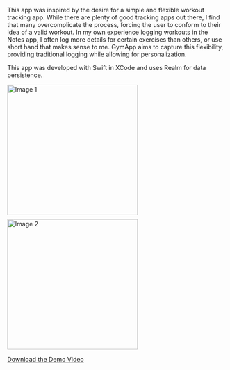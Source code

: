 This app was inspired by the desire for a simple and flexible workout tracking app. While there are plenty of good tracking apps out there, I find that many overcomplicate the process, forcing the user to conform to their idea of a valid workout. In my own experience logging workouts in the Notes app, I often log more details for certain exercises than others, or use short hand that makes sense to me. GymApp aims to capture this flexibility, providing traditional logging while allowing for personalization.


This app was developed with Swift in XCode and uses Realm for data persistence.

<div style="display: flex; flex-wrap: wrap; gap: 10px;">
  <img src="https://github.com/user-attachments/assets/be1fce85-09ab-46fa-91bf-4da90adf6064" alt="Image 1" width="300">
  <img src="https://github.com/user-attachments/assets/c0f03aa2-a019-4838-b628-0c2c20973f04" alt="Image 2" width="300">
</div>

[Download the Demo Video](gymapp_demo.mov)

